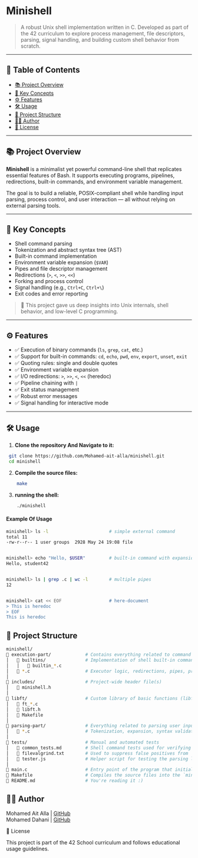 # Minishell

> A robust Unix shell implementation written in C. Developed as part of the 42 curriculum to explore process management, file descriptors, parsing, signal handling, and building custom shell behavior from scratch.

---

## 📑 Table of Contents

- [📚 Project Overview](#project-overview)
- [🧠 Key Concepts](#key-concepts)
- [⚙️ Features](#️features)
- [🛠️ Usage](#usage)
- [📁 Project Structure](#project-structure)
- [🧑‍💻 Author](#author)
- [📜 License](#license)

---

## 📚 Project Overview

**Minishell** is a minimalist yet powerful command-line shell that replicates essential features of Bash. It supports executing programs, pipelines, redirections, built-in commands, and environment variable management.

The goal is to build a reliable, POSIX-compliant shell while handling input parsing, process control, and user interaction — all without relying on external parsing tools.

---

## 🧠 Key Concepts

- Shell command parsing
- Tokenization and abstract syntax tree (AST)
- Built-in command implementation
- Environment variable expansion (`$VAR`)
- Pipes and file descriptor management
- Redirections (`>`, `<`, `>>`, `<<`)
- Forking and process control
- Signal handling (e.g., `Ctrl+C`, `Ctrl+\`)
- Exit codes and error reporting

> 🧩 This project gave us deep insights into Unix internals, shell behavior, and low-level C programming.

---

## ⚙️ Features

- ✅ Execution of binary commands (`ls`, `grep`, `cat`, etc.)
- ✅ Support for built-in commands: `cd`, `echo`, `pwd`, `env`, `export`, `unset`, `exit`
- ✅ Quoting rules: single and double quotes
- ✅ Environment variable expansion
- ✅ I/O redirections: `>`, `>>`, `<`, `<<` (heredoc)
- ✅ Pipeline chaining with `|`
- ✅ Exit status management
- ✅ Robust error messages
- ✅ Signal handling for interactive mode

---

## 🛠️ Usage

1. **Clone the repository And Navigate to it:**

```bash
 git clone https://github.com/Mohamed-ait-alla/minishell.git
 cd minishell
```

2. **Compile the source files:**
```bash
	make
```

3. **running the shell:**
```bash
	./minishell
```

#### Example Of Usage

```bash
minishell> ls -l                       # simple external command
total 11
-rw-r--r-- 1 user groups  2928 May 24 19:08 file


minishell> echo "Hello, $USER"         # built-in command with expansion
Hello, student42


minishell> ls | grep .c | wc -l        # multiple pipes
12


minishell> cat << EOF                  # here-document
> This is heredoc
> EOF
This is heredoc

```

## 📁 Project Structure
```bash
minishell/
📁 execution-part/             # Contains everything related to command execution
│   📁 builtins/               # Implementation of shell built-in commands (cd, echo, etc.)
│   │   📄 builtin_*.c
│   📄 *.c                     # Executor logic, redirections, pipes, process handling
│
📁 includes/                   # Project-wide header file(s)
│   📄 minishell.h
│
📁 libft/                      # Custom library of basic functions (libft)
│   📄 ft_*.c
│   📄 libft.h
│   📄 Makefile
│
📁 parsing-part/               # Everything related to parsing user input
│   📄 *.c                     # Tokenization, expansion, syntax validation
│
📁 tests/                      # Manual and automated tests
│   📄 common_tests.md         # Shell command tests used for verifying behavior
│   📄 filevalgrind.txt        # Used to suppress false positives from `readline` leaks
│   📄 tester.js               # Helper script for testing the parsing logic
│
📄 main.c                      # Entry point of the program that initializes and runs the shell  
📄 Makefile                    # Compiles the source files into the `minishell` binary  
📄 README.md                   # You're reading it :)

 ```

## 🧑‍💻 Author

Mohamed Ait Alla | [GitHub](https://github.com/Mohamed-ait-alla)
<br>
Mohamed Dahani   | [GitHub](https://github.com/dahani-dev)

📜 License

This project is part of the 42 School curriculum and follows educational usage guidelines.